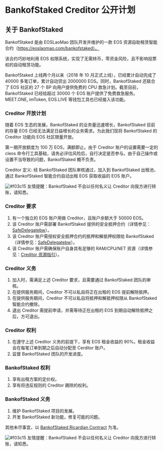 # BankofStaked Creditor 公开计划

## 关于 BankofStaked

BankofStaked 是由 EOSLaoMao 团队开发并维护的一款 EOS 资源自助租赁智能合约（https://eoslaomao.com/bankofstaked）。

该合约巧妙地利用 EOS 权限系统，实现了无需转币，零资金风险，且不影响投票权的自动租赁功能。

BankofStaked 上线两个月以来（2018 年 10 月正式上线），已经累计自动完成了 40000 多笔订单，累计自动贷出 2000000 EOS。同时，BankofStaked 还联合了 EOS 社区的 27 个 BP 向用户提供免费的 CPU 救急计划。截至目前，BankofStaked 已经给超过 30000 个 EOS 账户提供了免费救急服务。MEET.ONE, imToken, EOS.LIVE 等钱包工具也已经接入该功能。

### Creditor 开放计划

随着 EOS 生态的发展，BankofStaked 的业务量迅速增长，BankofStaked 目前的存量 EOS 已经无法满足日益增长的业务需求。为此我们现将 BankofStaked 的 Creditor 功能向 EOS 社区限量开放。

第一期开放额度为 100 万 EOS，满额即止。由于 Creditor 账户的设置需要一定的 cleos 命令行工具基础，请务必评估风险后，自行决定是否参与。由于自己操作或设置不当导致的问题，BankofStaked 概不负责。

Creditor 定义: 经 BankofStaked 团队审核通过，加入到 BankofStaked 出租池，通过 BankofStaked 智能合约自动出租 EOS 获取收益的 EOS 账户。

![#f03c15](https://placehold.it/15/f03c15/000000?text=+) 友情提醒：BankofStaked 不会以任何名义让 Creditor 向我方进行转账，请知悉。

### Creditor 要求

1. 有一个独立的 EOS 账户用做 Creditor，且账户余额大于 50000 EOS。
2. 该 Creditor 账户需部署 BankofStaked 提供的安全抵押合约（详情参见：[SafeDelegatebw](https://github.com/EOSLaoMao/SafeDelegatebw)）。
3. 该 Creditor 账户需授权安全抵押合约的抵押和解抵押权限给 BankofStaked（详情参见：[SafeDelegatebw](https://github.com/EOSLaoMao/SafeDelegatebw)）。
4. 该 Creditor 账户需确保账户自身具有足够的 RAM/CPU/NET 资源（详情参见：[Creditor 资源指引](./BankofStaked-Creditor-Resource-Guide.md)）。

### Creditor 义务

1. 加入时，需满足上述 Creditor 要求，且需要通过 BankofStaked 团队的审核。
2. 在提供服务期间，Creditor 不可以私自将正在出租的 EOS 提前解除抵押。
3. 在提供服务期间，Creditor 不可以私自将抵押和解抵押权限从 BankofStaked 智能合约撤除。
4. 退出 Creditor 需提前申请，并需等待正在出租的 EOS 到期自动解除抵押之后，方可退出。

### Creditor 权利

1. 在遵守上述 Creditor 义务的前提下，享有 EOS 租金收益的 90%。租金收益会在每笔订单到期之后自动分配至 Cerditor 账户。
2. 监督 BankofStaked 团队的开发进度。

### BankofStaked 权利

1. 享有出租方案的定价权。
2. 享有将违反规则的 Creditor 踢除的权利。

### BankofStaked 义务

1. 维护 BankofStaked 项目的发展。
2. 开发 BankofStaked 新功能，修复可能的问题。

其他未尽事宜，以 [BankofStaked Ricardian Contract](../rc/bankofstaked-ricardian-clauses.md) 为准。

![#f03c15](https://placehold.it/15/f03c15/000000?text=+) 友情提醒：BankofStaked 不会以任何名义让 Creditor 向我方进行转账，请知悉。
